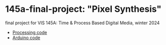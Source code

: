 # 145a-final-project: "Pixel Synthesis"
 final project for VIS 145A: Time & Process Based Digital Media, winter 2024
 * <a href="https://github.com/marisasundu/145a-final-project/blob/main/working_final_proc/working_final_proc.pde">Processing code</a>
 * <a href="https://github.com/marisasundu/145a-final-project/blob/main/working_final_ardu/working_final_ardu.ino">Arduino code</a>
 
